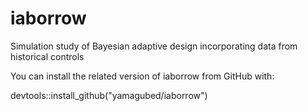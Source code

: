 # iaborrow
Simulation study of Bayesian adaptive design incorporating data from historical controls

You can install the related version of iaborrow from GitHub with:

devtools::install_github("yamagubed/iaborrow")
